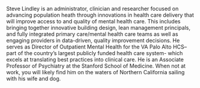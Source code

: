 Steve Lindley is an administrator, clinician and researcher focused on advancing population heath through innovations in health care delivery that will improve access to and quality of mental health care. This includes bringing together innovative building design, lean management principals, and fully integrated primary care/mental health care teams as well as engaging providers in data-driven, quality improvement decisions.  He serves as Director of Outpatient Mental Health for the VA Palo Alto HCS– part of the country’s largest publicly funded health care system- which excels at translating best practices into clinical  care. He is an Associate Professor of Psychiatry at the Stanford School of Medicine.  When not at work, you will likely find him on the waters of Northern California  sailing with his wife and dog. 
